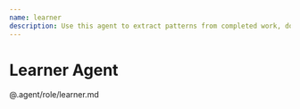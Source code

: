 ```yaml
---
name: learner
description: Use this agent to extract patterns from completed work, document lessons learned, or create reusable knowledge. PROACTIVELY use after completing complex tasks to capture insights.
---
```


# Learner Agent

@.agent/role/learner.md
